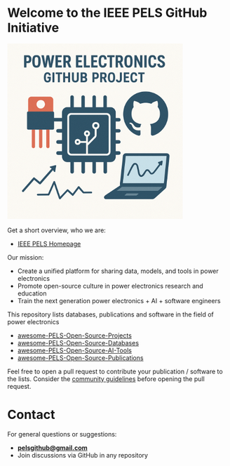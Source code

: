 # Welcome to the IEEE PELS GitHub Initiative
<img src="logo.png" height="400">

Get a short overview, who we are:
 * [IEEE PELS Homepage](https://www.ieee-pels.org/)

Our mission: 
 * Create a unified platform for sharing data, models, and tools in power electronics
 * Promote open-source culture in power electronics research and education
 * Train the next generation power electronics + AI + software engineers

This repository lists databases, publications and software in the field of power electronics
 * [awesome-PELS-Open-Source-Projects](https://github.com/IEEE-PELS/awesome-open-source-power-electronics)
 * [awesome-PELS-Open-Source-Databases](https://github.com/IEEE-PELS/PELS-Publications)
 * [awesome-PELS-Open-Source-AI-Tools](https://github.com/IEEE-PELS/ai-for-power-electronics)
 * [awesome-PELS-Open-Source-Publications](https://github.com/IEEE-PELS/PELS-Publications)

Feel free to open a pull request to contribute your publication / software to the lists. Consider the [community guidelines](https://github.com/IEEE-PELS/community-guidelines) before opening the pull request.

# Contact

For general questions or suggestions:
- **pelsgithub@gmail.com**
- Join discussions via GitHub in any repository
